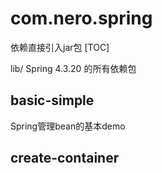 # com.nero.spring
依赖直接引入jar包
[TOC]

lib/ Spring 4.3.20 的所有依赖包


## basic-simple
Spring管理bean的基本demo

## create-container
